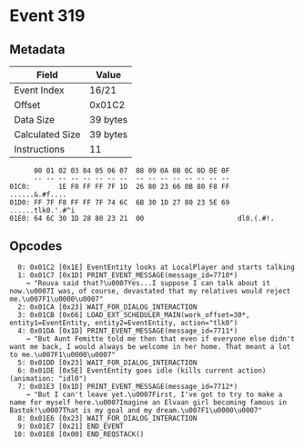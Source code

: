 # Event 319

## Metadata

| Field           | Value    |
|-----------------|----------|
| Event Index     | 16/21    |
| Offset          | 0x01C2   |
| Data Size       | 39 bytes |
| Calculated Size | 39 bytes |
| Instructions    | 11       |

```
      00 01 02 03 04 05 06 07  08 09 0A 0B 0C 0D 0E 0F
      -- -- -- -- -- -- -- --  -- -- -- -- -- -- -- --
01C0:       1E F0 FF FF 7F 1D  26 80 23 66 0B 80 F8 FF    ......&.#f....
01D0: FF 7F F8 FF FF 7F 74 6C  6B 30 1D 27 80 23 5E 69  ......tlk0.'.#^i
01E0: 64 6C 30 1D 28 80 23 21  00                       dl0.(.#!.       
```

## Opcodes

```
  0: 0x01C2 [0x1E] EventEntity looks at LocalPlayer and starts talking
  1: 0x01C7 [0x1D] PRINT_EVENT_MESSAGE(message_id=7710*)
    → "Rouva said that?\u0007Yes...I suppose I can talk about it now.\u0007I was, of course, devastated that my relatives would reject me.\u007F1\u0000\u0007"
  2: 0x01CA [0x23] WAIT_FOR_DIALOG_INTERACTION
  3: 0x01CB [0x66] LOAD_EXT_SCHEDULER_MAIN(work_offset=30*, entity1=EventEntity, entity2=EventEntity, action="tlk0")
  4: 0x01DA [0x1D] PRINT_EVENT_MESSAGE(message_id=7711*)
    → "But Aunt Femitte told me then that even if everyone else didn't want me back, I would always be welcome in her home. That meant a lot to me.\u007F1\u0000\u0007"
  5: 0x01DD [0x23] WAIT_FOR_DIALOG_INTERACTION
  6: 0x01DE [0x5E] EventEntity goes idle (kills current action) (animation: "idl0")
  7: 0x01E3 [0x1D] PRINT_EVENT_MESSAGE(message_id=7712*)
    → "But I can't leave yet.\u0007First, I've got to try to make a name for myself here.\u0007Imagine an Elvaan girl becoming famous in Bastok!\u0007That is my goal and my dream.\u007F1\u0000\u0007"
  8: 0x01E6 [0x23] WAIT_FOR_DIALOG_INTERACTION
  9: 0x01E7 [0x21] END_EVENT
 10: 0x01E8 [0x00] END_REQSTACK()
```
